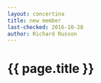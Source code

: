 ```yaml
---
layout: concertina
title: new member
last-checked: 2016-10-28
author: Richard Russon
---
```


# {{ page.title }}

